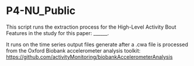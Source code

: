 # P4-NU_Public

This script runs the extraction process for the High-Level Activity Bout Features in the study for this paper: ______. 

It runs on the time series output files generate after a .cwa file is processed from the Oxford Biobank accelerometer analysis toolkit: https://github.com/activityMonitoring/biobankAccelerometerAnalysis
